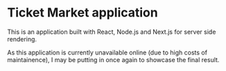 # Ticket Market application

This is an application built with React, Node.js and Next.js for server side rendering.

As this application is currently unavailable online (due to high costs of maintainence), I may be putting in once again to showcase the final result.
